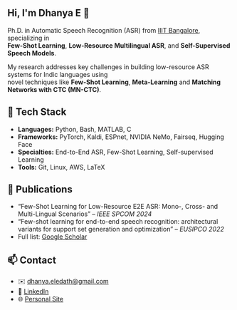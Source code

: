 ## Hi, I'm Dhanya E 👋

Ph.D. in Automatic Speech Recognition (ASR) from [IIIT Bangalore](https://www.iiitb.ac.in/), specializing in  
**Few-Shot Learning**, **Low-Resource Multilingual ASR**, and **Self-Supervised Speech Models**.

My research addresses key challenges in building low-resource ASR systems for Indic languages using  
novel techniques like **Few-Shot Learning**, **Meta-Learning** and **Matching Networks with CTC (MN-CTC)**.

## 🔧 Tech Stack

- **Languages:** Python, Bash, MATLAB, C  
- **Frameworks:** PyTorch, Kaldi, ESPnet, NVIDIA NeMo, Fairseq, Hugging Face  
- **Specialties:** End-to-End ASR, Few-Shot Learning, Self-supervised Learning 
- **Tools:** Git, Linux, AWS, LaTeX

## 📰 Publications

- “Few-Shot Learning for Low-Resource E2E ASR: Mono-, Cross- and Multi-Lingual Scenarios” – *IEEE SPCOM 2024*
- “Few-shot learning for end-to-end speech recognition: architectural variants for support set generation and optimization” – *EUSIPCO 2022*
- Full list: [Google Scholar](https://scholar.google.com/citations?user=fIekoLAAAAAJ&hl=en)

## 📫 Contact

- ✉️ dhanya.eledath@gmail.com  
- 🔗 [LinkedIn](https://linkedin.com/in/dhanya-e)
- 🌐 [Personal Site](https://github.com/dhanya-e)

<!--
**dhanya-e/dhanya-e** is a ✨ _special_ ✨ repository because its `README.md` (this file) appears on your GitHub profile.

Here are some ideas to get you started:

- 🔭 I’m currently working on ...
- 🌱 I’m currently learning ...
- 👯 I’m looking to collaborate on ...
- 🤔 I’m looking for help with ...
- 💬 Ask me about ...
- 📫 How to reach me: ...
- 😄 Pronouns: ...
- ⚡ Fun fact: ...
-->
